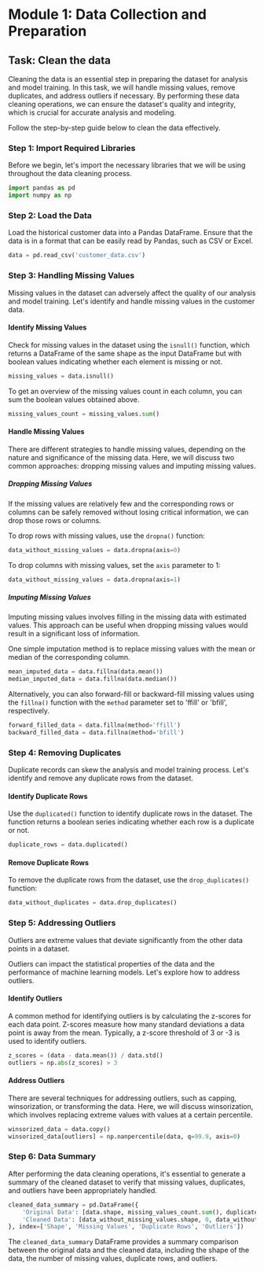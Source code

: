 # Module 1: Data Collection and Preparation
## Task: Clean the data

Cleaning the data is an essential step in preparing the dataset for analysis and model training. In this task, we will handle missing values, remove duplicates, and address outliers if necessary. By performing these data cleaning operations, we can ensure the dataset's quality and integrity, which is crucial for accurate analysis and modeling.

Follow the step-by-step guide below to clean the data effectively.

### Step 1: Import Required Libraries

Before we begin, let's import the necessary libraries that we will be using throughout the data cleaning process.

```python
import pandas as pd
import numpy as np
```

### Step 2: Load the Data

Load the historical customer data into a Pandas DataFrame. Ensure that the data is in a format that can be easily read by Pandas, such as CSV or Excel.

```python
data = pd.read_csv('customer_data.csv')
```

### Step 3: Handling Missing Values

Missing values in the dataset can adversely affect the quality of our analysis and model training. Let's identify and handle missing values in the customer data.

#### Identify Missing Values

Check for missing values in the dataset using the `isnull()` function, which returns a DataFrame of the same shape as the input DataFrame but with boolean values indicating whether each element is missing or not.

```python
missing_values = data.isnull()
```

To get an overview of the missing values count in each column, you can sum the boolean values obtained above.

```python
missing_values_count = missing_values.sum()
```

#### Handle Missing Values

There are different strategies to handle missing values, depending on the nature and significance of the missing data. Here, we will discuss two common approaches: dropping missing values and imputing missing values.

##### Dropping Missing Values

If the missing values are relatively few and the corresponding rows or columns can be safely removed without losing critical information, we can drop those rows or columns.

To drop rows with missing values, use the `dropna()` function:

```python
data_without_missing_values = data.dropna(axis=0)
```

To drop columns with missing values, set the `axis` parameter to 1:

```python
data_without_missing_values = data.dropna(axis=1)
```

##### Imputing Missing Values

Imputing missing values involves filling in the missing data with estimated values. This approach can be useful when dropping missing values would result in a significant loss of information.

One simple imputation method is to replace missing values with the mean or median of the corresponding column.

```python
mean_imputed_data = data.fillna(data.mean())
median_imputed_data = data.fillna(data.median())
```

Alternatively, you can also forward-fill or backward-fill missing values using the `fillna()` function with the `method` parameter set to 'ffill' or 'bfill', respectively.

```python
forward_filled_data = data.fillna(method='ffill')
backward_filled_data = data.fillna(method='bfill')
```

### Step 4: Removing Duplicates

Duplicate records can skew the analysis and model training process. Let's identify and remove any duplicate rows from the dataset.

#### Identify Duplicate Rows

Use the `duplicated()` function to identify duplicate rows in the dataset. The function returns a boolean series indicating whether each row is a duplicate or not.

```python
duplicate_rows = data.duplicated()
```

#### Remove Duplicate Rows

To remove the duplicate rows from the dataset, use the `drop_duplicates()` function:

```python
data_without_duplicates = data.drop_duplicates()
```

### Step 5: Addressing Outliers

Outliers are extreme values that deviate significantly from the other data points in a dataset.

 Outliers can impact the statistical properties of the data and the performance of machine learning models. Let's explore how to address outliers.

#### Identify Outliers

A common method for identifying outliers is by calculating the z-scores for each data point. Z-scores measure how many standard deviations a data point is away from the mean. Typically, a z-score threshold of 3 or -3 is used to identify outliers.

```python
z_scores = (data - data.mean()) / data.std()
outliers = np.abs(z_scores) > 3
```

#### Address Outliers

There are several techniques for addressing outliers, such as capping, winsorization, or transforming the data. Here, we will discuss winsorization, which involves replacing extreme values with values at a certain percentile.

```python
winsorized_data = data.copy()
winsorized_data[outliers] = np.nanpercentile(data, q=99.9, axis=0)
```

### Step 6: Data Summary

After performing the data cleaning operations, it's essential to generate a summary of the cleaned dataset to verify that missing values, duplicates, and outliers have been appropriately handled.

```python
cleaned_data_summary = pd.DataFrame({
    'Original Data': [data.shape, missing_values_count.sum(), duplicate_rows.sum(), outliers.sum()],
    'Cleaned Data': [data_without_missing_values.shape, 0, data_without_duplicates.shape, 0]
}, index=['Shape', 'Missing Values', 'Duplicate Rows', 'Outliers'])
```

The `cleaned_data_summary` DataFrame provides a summary comparison between the original data and the cleaned data, including the shape of the data, the number of missing values, duplicate rows, and outliers.

